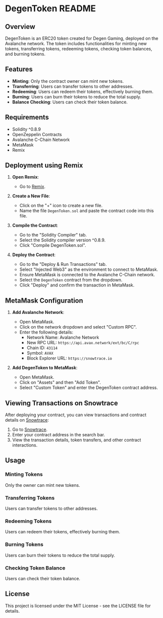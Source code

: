 # DegenToken README

## Overview

DegenToken is an ERC20 token created for Degen Gaming, deployed on the Avalanche network. The token includes functionalities for minting new tokens, transferring tokens, redeeming tokens, checking token balances, and burning tokens.

## Features

- **Minting**: Only the contract owner can mint new tokens.
- **Transferring**: Users can transfer tokens to other addresses.
- **Redeeming**: Users can redeem their tokens, effectively burning them.
- **Burning**: Users can burn their tokens to reduce the total supply.
- **Balance Checking**: Users can check their token balance.

## Requirements

- Solidity ^0.8.9
- OpenZeppelin Contracts
- Avalanche C-Chain Network
- MetaMask
- Remix



## Deployment using Remix

1. **Open Remix**:
   - Go to [Remix](https://remix.ethereum.org).

2. **Create a New File**:
   - Click on the "+" icon to create a new file.
   - Name the file `DegenToken.sol` and paste the contract code into this file.

3. **Compile the Contract**:
   - Go to the "Solidity Compiler" tab.
   - Select the Solidity compiler version ^0.8.9.
   - Click "Compile DegenToken.sol".

4. **Deploy the Contract**:
   - Go to the "Deploy & Run Transactions" tab.
   - Select "Injected Web3" as the environment to connect to MetaMask.
   - Ensure MetaMask is connected to the Avalanche C-Chain network.
   - Select the `DegenToken` contract from the dropdown.
   - Click "Deploy" and confirm the transaction in MetaMask.

## MetaMask Configuration

1. **Add Avalanche Network**:
   - Open MetaMask.
   - Click on the network dropdown and select "Custom RPC".
   - Enter the following details:
     - Network Name: Avalanche Network
     - New RPC URL: `https://api.avax.network/ext/bc/C/rpc`
     - Chain ID: `43114`
     - Symbol: `AVAX`
     - Block Explorer URL: `https://snowtrace.io`

2. **Add DegenToken to MetaMask**:
   - Open MetaMask.
   - Click on "Assets" and then "Add Token".
   - Select "Custom Token" and enter the DegenToken contract address.

## Viewing Transactions on Snowtrace

After deploying your contract, you can view transactions and contract details on [Snowtrace](https://snowtrace.io):

1. Go to [Snowtrace](https://snowtrace.io).
2. Enter your contract address in the search bar.
3. View the transaction details, token transfers, and other contract interactions.

## Usage

### Minting Tokens

Only the owner can mint new tokens.



### Transferring Tokens

Users can transfer tokens to other addresses.


### Redeeming Tokens

Users can redeem their tokens, effectively burning them.


### Burning Tokens

Users can burn their tokens to reduce the total supply.


### Checking Token Balance

Users can check their token balance.


## License

This project is licensed under the MIT License - see the LICENSE file for details.
